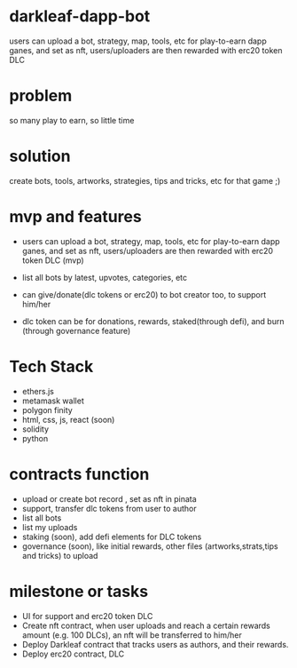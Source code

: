 # darkleaf-dapp-bot
users can upload a bot, strategy, map, tools, etc for play-to-earn dapp ganes, and set as nft, users/uploaders are then rewarded with erc20 token DLC


# problem
so many play to earn, so little time

# solution
create bots, tools, artworks, strategies, tips and tricks, etc for that game ;)

# mvp and features
- users can upload a bot, strategy, map, tools, etc for play-to-earn dapp ganes, and set as nft,
users/uploaders are then rewarded with erc20 token DLC (mvp)

- list all bots by latest, upvotes, categories, etc

- can give/donate(dlc tokens or erc20) to bot creator too, to support him/her

- dlc token can be for donations, rewards, staked(through defi), and burn (through
governance feature)

# Tech Stack
- ethers.js
- metamask wallet
- polygon finity
- html, css, js, react (soon)
- solidity
- python 

# contracts function
- upload or create bot record , set as nft in pinata
- support, transfer dlc tokens from user to author
- list all bots
- list my uploads
- staking (soon), add defi elements for DLC tokens
- governance (soon), like initial rewards, other files (artworks,strats,tips and tricks) to upload 

# milestone or tasks
- UI for support and erc20 token DLC
- Create nft contract, when user uploads and reach a certain rewards amount (e.g. 100 DLCs), an nft will be transferred to him/her
- Deploy Darkleaf contract that tracks users as authors, and their rewards.
- Deploy erc20 contract, DLC

